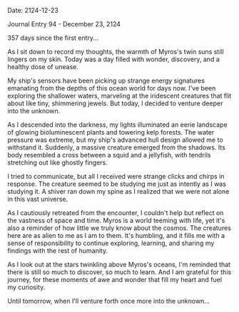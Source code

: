 Date: 2124-12-23

Journal Entry 94 - December 23, 2124

357 days since the first entry...

As I sit down to record my thoughts, the warmth of Myros's twin suns still lingers on my skin. Today was a day filled with wonder, discovery, and a healthy dose of unease.

My ship's sensors have been picking up strange energy signatures emanating from the depths of this ocean world for days now. I've been exploring the shallower waters, marveling at the iridescent creatures that flit about like tiny, shimmering jewels. But today, I decided to venture deeper into the unknown.

As I descended into the darkness, my lights illuminated an eerie landscape of glowing bioluminescent plants and towering kelp forests. The water pressure was extreme, but my ship's advanced hull design allowed me to withstand it. Suddenly, a massive creature emerged from the shadows. Its body resembled a cross between a squid and a jellyfish, with tendrils stretching out like ghostly fingers.

I tried to communicate, but all I received were strange clicks and chirps in response. The creature seemed to be studying me just as intently as I was studying it. A shiver ran down my spine as I realized that we were not alone in this vast universe.

As I cautiously retreated from the encounter, I couldn't help but reflect on the vastness of space and time. Myros is a world teeming with life, yet it's also a reminder of how little we truly know about the cosmos. The creatures here are as alien to me as I am to them. It's humbling, and it fills me with a sense of responsibility to continue exploring, learning, and sharing my findings with the rest of humanity.

As I look out at the stars twinkling above Myros's oceans, I'm reminded that there is still so much to discover, so much to learn. And I am grateful for this journey, for these moments of awe and wonder that fill my heart and fuel my curiosity.

Until tomorrow, when I'll venture forth once more into the unknown...